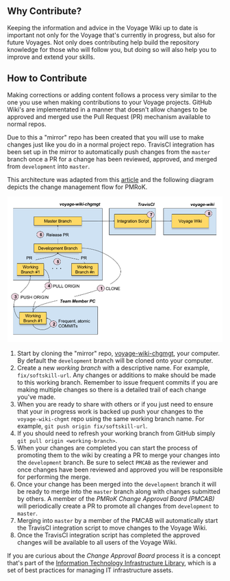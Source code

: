 ## Why Contribute?

Keeping the information and advice in the Voyage Wiki up to date is important not only
for the Voyage that's currently in progress, but also for future Voyages.
Not only does contributing help build the repository knowledge for those who
will follow you, but doing so will also help you to improve and
extend your skills.

## How to Contribute

Making corrections or adding content follows a process very
similar to the one you use when making contributions to your Voyage projects. 
GitHub Wiki's are implementated in a manner that doesn't allow changes to be
approved and merged use the Pull Request (PR) mechanism available to normal
repos.

Due to this a "mirror" repo has been created that you will use to make changes
just like you do in a normal project repo. TravisCI integration has been set
up in the mirror to automatically push changes from the `master` branch once
a PR for a change has been reviewed, approved, and merged from `development`
into `master`.

This architecture was adapted from this [article](http://www.growingwiththeweb.com/2016/07/enabling-pull-requests-on-github-wikis.html)
and the following diagram depicts the change management flow for PMRoK.

![Voyage Wiki Change Management Workflow](https://github.com/Chingu-cohorts/voyage-wiki/blob/development/images/Voyage%20Wiki%20Change%20Mgt%20Workflow.png)

1. Start by cloning the "mirror" repo, [voyage-wiki-chgmgt](https://github.com/Chingu-cohorts/voyage-wiki-chgmgt),
your computer. By default the `development` branch will be cloned onto your computer.
2. Create a new _working branch_ with a descriptive name. For example, `fix/softskill-url`.
Any changes or additions to make should be made to this working branch. Remember to issue frequent
commits if you are making multiple changes so there is a detailed trail of each change you've made.
3. When you are ready to share with others or if you just need to ensure that your in progress work
is backed up push your changes to the `voyage-wiki-chgmt` repo using the same working branch name. For
example, `git push origin fix/softskill-url`.
4. If you should need to refresh your working branch from GitHub simply
`git pull origin <working-branch>`.
5. When your changes are completed you can start the process of promoting them to the wiki by
creating a PR to merge your changes into the `development` branch. Be sure to select `PMCAB` as
the reviewer and once changes have been reviewed and approved you will be responsible for 
performing the merge.
6. Once your change has been merged into the `development` branch it will be ready to merge into
the `master` branch along with changes submitted by others. A member of the _PMRoK Change Approval
Board (PMCAB)_ will periodically create a PR to promote all changes from `development` to `master`.
7. Merging into `master` by a member of the PMCAB will automatically start the TravisCI integration
script to move changes to the Voyage Wiki.
8. Once the TravisCI integration script has completed the approved changes will be available to
all users of the Voyage Wiki.

If you are curious about the _Change Approval Board_ process it is a concept that's part of the
[Information Technology Infrastructure Library](https://en.wikipedia.org/wiki/ITIL), which is a
set of best practices for managing IT infrastructure assets. 
